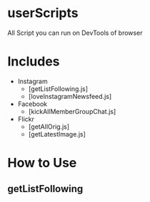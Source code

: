 # userScripts
All Script you can run on DevTools of browser

# Includes
* Instagram
  * [getListFollowing.js]
  * [loveInstagramNewsfeed.js]
* Facebook
  * [kickAllMemberGroupChat.js]
* Flickr
  * [getAllOrig.js]
  * [getLatestImage.js]
  
# How to Use

## getListFollowing
